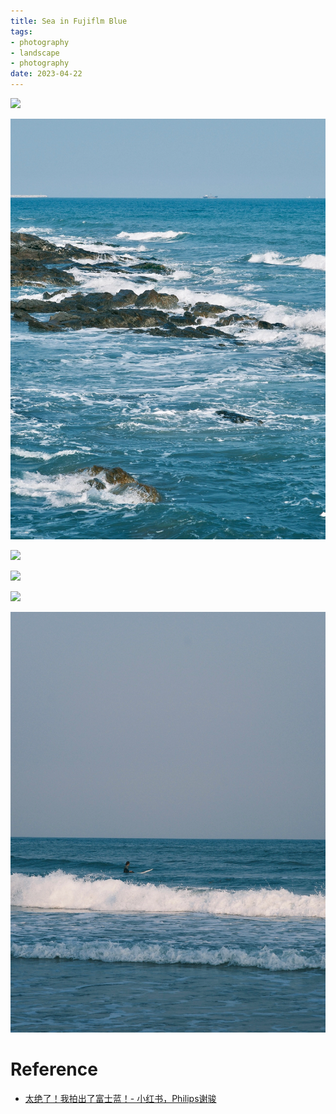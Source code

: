 ```yaml
---
title: Sea in Fujiflm Blue
tags:
- photography
- landscape
- photography
date: 2023-04-22
---
```


![](hobbies/photography/aesthetic/Landscape/Sea/attachments/Pasted%20image%2020230420014349.png)


![](hobbies/photography/aesthetic/Landscape/Sea/attachments/Pasted%20image%2020230420014354.png)


![](hobbies/photography/aesthetic/Landscape/Sea/attachments/Pasted%20image%2020230420014401.png)


![](hobbies/photography/aesthetic/Landscape/Sea/attachments/Pasted%20image%2020230420014613.png)


![](hobbies/photography/aesthetic/Landscape/Sea/attachments/Pasted%20image%2020230420014622.png)


![](hobbies/photography/aesthetic/Landscape/Sea/attachments/Pasted%20image%2020230420014634.png)

# Reference

* [太绝了！我拍出了富士蓝！- 小红书，Philips谢骏](https://www.xiaohongshu.com/user/profile/6272c025000000002102353b/641299a200000000130129bb)

